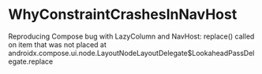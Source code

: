 # WhyConstraintCrashesInNavHost
Reproducing Compose bug with LazyColumn and NavHost: replace() called on item that was not placed at androidx.compose.ui.node.LayoutNodeLayoutDelegate$LookaheadPassDelegate.replace
